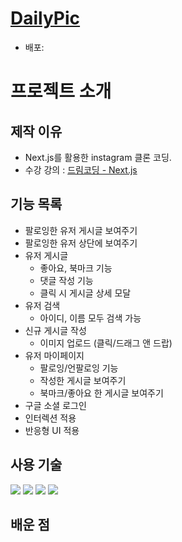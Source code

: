 # [DailyPic]()

- 배포:

# 프로젝트 소개

## 제작 이유

- Next.js를 활용한 instagram 클론 코딩.
- 수강 강의 : [드림코딩 - Next.js](https://academy.dream-coding.com/courses/next)

## 기능 목록

- 팔로잉한 유저 게시글 보여주기
- 팔로잉한 유저 상단에 보여주기
- 유저 게시글
  - 좋아요, 북마크 기능
  - 댓글 작성 기능
  - 클릭 시 게시글 상세 모달
- 유저 검색
  - 아이디, 이름 모두 검색 가능
- 신규 게시글 작성
  - 이미지 업로드 (클릭/드래그 앤 드랍)
- 유저 마이페이지
  - 팔로잉/언팔로잉 기능
  - 작성한 게시글 보여주기
  - 북마크/좋아요 한 게시글 보여주기
- 구글 소셜 로그인
- 인터렉션 적용
- 반응형 UI 적용

## 사용 기술

<p>
  <img src="https://img.shields.io/badge/Next.js-000000?style=flat&logo=nextdotjs&logoColor=white">
  <img src="https://img.shields.io/badge/SWR-000000?style=flat&logo=swr&logoColor=white"/
  <img src="https://img.shields.io/badge/typescript-3178C6?style=flat&logo=typescript&logoColor=white"/>
  <img src="https://img.shields.io/badge/tailwindCss-06B6D4?style=flat&logo=tailwindcss&logoColor=white"/>
  <img src="https://img.shields.io/badge/Sanity-F03E2F?style=flat&logo=sanity&logoColor=white"/>
</p>

## 배운 점
